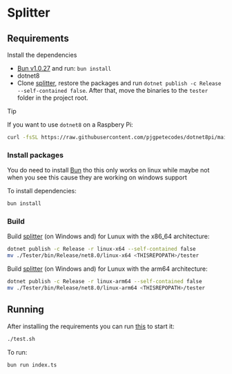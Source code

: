 # Splitter

## Requirements

Install the dependencies

- [Bun v1.0.27](https://bun.sh) and run: `bun install`
- dotnet8
- Clone [splitter](https://github.com/Lucrasoft/Splitter), restore the packages and run `dotnet publish -c Release --self-contained false`. After that, move the binaries to the `tester` folder in the project root.

> [!TIP]
> If you want to use `dotnet8` on a Raspbery Pi:
> 
> ```sh
> curl -fsSL https://raw.githubusercontent.com/pjgpetecodes/dotnet8pi/main/install.sh | sudo bash
> ```

### Install packages

You do need to install [Bun](https://bun.sh) tho this only works on linux while maybe not when you see this cause they are working on windows support

To install dependencies:

```sh
bun install
```

### Build

Build [splitter](https://github.com/Lucrasoft/Splitter) (on Windows and) for Lunux with the x86_64 architecture:

```sh
dotnet publish -c Release -r linux-x64 --self-contained false
mv ./Tester/bin/Release/net8.0/linux-x64 <THISREPOPATH>/tester
```

Build [splitter](https://github.com/Lucrasoft/Splitter) (on Windows and) for Lunux with the arm64 architecture:

```sh
dotnet publish -c Release -r linux-arm64 --self-contained false
mv ./Tester/bin/Release/net8.0/linux-arm64 <THISREPOPATH>/tester
```

## Running

After installing the requirements you can run [this](./test.sh) to start it:

```sh
./test.sh
```

To run:

```bash
bun run index.ts
```

